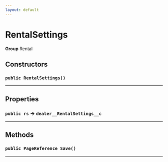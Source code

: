 ```yaml
---
layout: default
---
```

# RentalSettings



**Group** Rental

## Constructors
### `public RentalSettings()`
---
## Properties

### `public rs` → `dealer__RentalSettings__c`


---
## Methods
### `public PageReference Save()`
---
